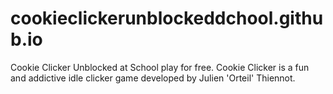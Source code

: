 # cookieclickerunblockeddchool.github.io
Cookie Clicker Unblocked at School play for free. Cookie Clicker is a fun and addictive idle clicker game developed by Julien 'Orteil' Thiennot.
